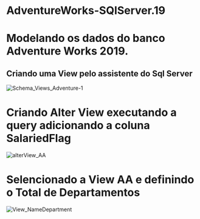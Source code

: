 # AdventureWorks-SQlServer.19

# Modelando os dados do banco Adventure Works 2019.
## Criando uma View pelo assistente do Sql Server

![Schema_Views_Adventure-1](https://github.com/vivianesilper/AdventureWorks-SQlServer/assets/100166764/f8541dd2-e1ef-496a-9bcc-993300099fd3)

# Criando Alter View executando a query adicionando a coluna SalariedFlag
![alterView_AA](https://github.com/vivianesilper/AdventureWorks-SQlServer/assets/100166764/5c495eba-1375-476f-ac1c-8553435dfad6)

# Selencionado a View AA e definindo o Total de Departamentos
![View_NameDepartment](https://github.com/vivianesilper/AdventureWorks-SQlServer/assets/100166764/afc48a10-c2e7-4ff0-82be-f2421a55cdd6)


